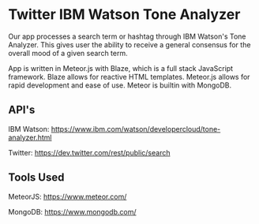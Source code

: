 # Twitter IBM Watson Tone Analyzer

Our app processes a search term or hashtag through IBM Watson's Tone Analyzer.
This gives user the ability to receive a general consensus for the overall mood
of a given search term.

App is written in Meteor.js with Blaze, which is a full stack JavaScript framework.
Blaze allows for reactive HTML templates. Meteor.js allows for rapid development
and ease of use. Meteor is builtin with MongoDB.

## API's
IBM Watson: https://www.ibm.com/watson/developercloud/tone-analyzer.html  

Twitter: https://dev.twitter.com/rest/public/search

## Tools Used

MeteorJS: https://www.meteor.com/

MongoDB: https://www.mongodb.com/

